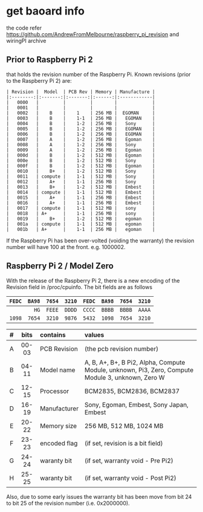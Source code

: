 
# get baoard info

the code refer https://github.com/AndrewFromMelbourne/raspberry_pi_revision  and wiringPI archive

## Prior to Raspberry Pi 2

that holds the revision number of the Raspberry Pi.
Known revisions (prior to the Raspberry Pi 2) are:

    | Revision |  Model  | PCB Rev | Memory | Manufacture |
    |:--------:|:-------:|:-------:|:------:|:------------|
    |   0000   |         |         |        |             |
    |   0001   |         |         |        |             |
    |   0002   |    B    |    1    | 256 MB |  EGOMAN     |
    |   0003   |    B    |    1-1  | 256 MB |   EGOMAN    |
    |   0004   |    B    |    1-2  | 256 MB |   Sony      |
    |   0005   |    B    |    1-2  | 256 MB |   EGOMAN    |
    |   0006   |    B    |    1-2  | 256 MB |   EGOMAN    |
    |   0007   |    A    |    1-2  | 256 MB |   Egoman    |
    |   0008   |    A    |    1-2  | 256 MB |   Sony      |
    |   0009   |    A    |    1-2  | 256 MB |   Egoman    |
    |   000d   |    B    |    1-2  | 512 MB |   Egoman    |
    |   000e   |    B    |    1-2  | 512 MB |   Sony      |
    |   000f   |    B    |    1-2  | 512 MB |   Egoman    |
    |   0010   |    B+   |    1-2  | 512 MB |   Sony      |
    |   0011   | compute |    1-1  | 512 MB |   Sony      |
    |   0012   |    A+   |    1-1  | 256 MB |   Sony      |
    |   0013   |    B+   |    1-2  | 512 MB |   Embest    |
    |   0014   | compute |    1-1  | 512 MB |   Embest    |
    |   0015   |    A+   |    1-1  | 256 MB |   Embest    |
    |   0016   |    A+   |    1-1  | 256 MB |   Embest    |
    |   0017   | compute |    1-1  | 512 MB |   sony      |
    |   0018   | A+      |    1-1  | 256 MB |   sony      |
    |   0019   |    B+   |    1-2  | 512 MB |   egoman    |
    |   001a   | compute |    1-1  | 512 MB |   egoman    |
    |   001b   | A+      |    1-1  | 256 MB |   egoman    |

If the Raspberry Pi has been over-volted (voiding the warranty) the
revision number will have 100 at the front. e.g. 1000002.

## Raspberry Pi 2 / Model Zero

With the release of the Raspberry Pi 2, there is a new encoding of the
Revision field in /proc/cpuinfo. The bit fields are as follows


|``FEDC``|``BA98``|``7654``|``3210``|``FEDC``|``BA98``|``7654``|``3210``|
|---:|---:|---:|---:|---:|---:|---:|---:|
|    |  ``HG``|``FEEE``|``DDDD``|``CCCC``|``BBBB``|``BBBB``|``AAAA``|
|``1098``|``7654``|``3210``|``9876``|``5432``|``1098``|``7654``|``3210``|

| # | bits  |   contains   | values                                                                                            |
|:-:|:-----:|:-------------|:--------------------------------------------------------------------------------------------------|
| A | 00-03 | PCB Revision | (the pcb revision number)                                                                         |
| B | 04-11 | Model name   | A, B, A+, B+, B Pi2, Alpha, Compute Module, unknown, Pi3, Zero, Compute Module 3, unknown, Zero W |
| C | 12-15 | Processor    | BCM2835, BCM2836, BCM2837                                                                         |
| D | 16-19 | Manufacturer | Sony, Egoman, Embest, Sony Japan, Embest                                                          |
| E | 20-22 | Memory size  | 256 MB, 512 MB, 1024 MB                                                                           |
| F | 23-23 | encoded flag | (if set, revision is a bit field)                                                                 |
| G | 24-24 | waranty bit  | (if set, warranty void - Pre Pi2)                                                                 |
| H | 25-25 | waranty bit  | (if set, warranty void - Post Pi2)                                                                |

Also, due to some early issues the warranty bit has been move from bit
24 to bit 25 of the revision number (i.e. 0x2000000).
